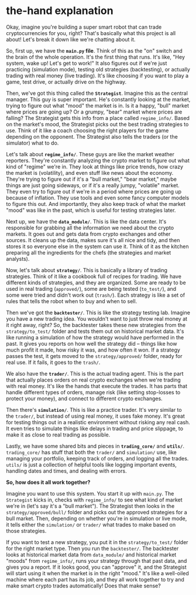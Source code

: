 # the-hand explanation
Okay, imagine you're building a super smart robot that can trade cryptocurrencies for you, right?  That's basically what this project is all about!  Let's break it down like we're chatting about it.

So, first up, we have the **`main.py` file**. Think of this as the "on" switch and the brain of the whole operation.  It's the first thing that runs.  It's like, "Hey system, wake up! Let's get to work!"  It also figures out if we're just practicing (simulation mode), testing old strategies (backtesting), or actually trading with real money (live trading).  It's like choosing if you want to play a game, test drive, or actually drive on the highway.

Then, we've got this thing called the **`Strategist`**.  Imagine this as the central manager.  This guy is super important.  He's constantly looking at the market, trying to figure out what "mood" the market is in.  Is it a happy, "bull" market where prices are going up? Or a grumpy, "bear" market where prices are falling?  The Strategist gets this info from a place called `regime_info/`.  Based on the market's mood, the Strategist picks out the best trading strategies to use.  Think of it like a coach choosing the right players for the game depending on the opponent.  The Strategist also tells the traders (or the simulator) what to do.

Let's talk about **`regime_info/`**.  These guys are like the market weather reporters.  They're constantly analyzing the crypto market to figure out what kind of "regime" we're in.  They look at things like price trends, how crazy the market is (volatility), and even stuff like news about the economy.  They're trying to figure out if it's a "bull market," "bear market," maybe things are just going sideways, or if it's a really jumpy, "volatile" market.  They even try to figure out if we're in a period where prices are going up because of inflation.  They use tools and even some fancy computer models to figure this out.  And importantly, they also keep track of what the market "mood" was like in the past, which is useful for testing strategies later.

Next up, we have the **`data_module/`**.  This is like the data center.  It's responsible for grabbing all the information we need about the crypto markets.  It goes out and gets data from crypto exchanges and other sources.  It cleans up the data, makes sure it's all nice and tidy, and then stores it so everyone else in the system can use it.  Think of it as the kitchen preparing all the ingredients for the chefs (the strategies and market analysts).

Now, let's talk about **`strategy/`**. This is basically a library of trading strategies.  Think of it like a cookbook full of recipes for trading.  We have different kinds of strategies, and they are organized.  Some are ready to be used in real trading (`approved/`), some are being tested (`to_test/`), and some were tried and didn't work out (`trash/`).  Each strategy is like a set of rules that tells the robot when to buy and when to sell.

Then we've got the **`backtester/`**.  This is like the strategy testing lab.  Imagine you have a new trading idea.  You wouldn't want to just throw real money at it right away, right?  So, the backtester takes these new strategies from the `strategy/to_test/` folder and tests them out on historical market data.  It's like running a simulation of how the strategy would have performed in the past.  It gives you reports on how well the strategy did – things like how much profit it made, how risky it was, and how often it won.  If a strategy passes the test, it gets moved to the `strategy/approved/` folder, ready for real use.  If it fails, it goes to the `trash/`.

We also have the **`trader/`**. This is the actual trading agent.  This is the part that actually places orders on real crypto exchanges when we're trading with real money.  It's like the hands that execute the trades.  It has parts that handle different types of orders, manage risk (like setting stop-losses to protect your money), and connect to different crypto exchanges.

Then there's **`simulation/`**.  This is like a practice trader.  It's very similar to the `trader/`, but instead of using real money, it uses fake money.  It's great for testing things out in a realistic environment without risking any real cash.  It even tries to simulate things like delays in trading and price slippage, to make it as close to real trading as possible.

Lastly, we have some shared bits and pieces in **`trading_core/`** and **`utils/`**.  `trading_core/` has stuff that both the `trader/` and `simulation/` use, like managing your portfolio, keeping track of orders, and logging all the trades.  `utils/` is just a collection of helpful tools like logging important events, handling dates and times, and dealing with errors.

**So, how does it all work together?**

Imagine you want to use this system.  You start it up with `main.py`.  The `Strategist` kicks in, checks with `regime_info/` to see what kind of market we're in (let's say it's a "bull market").  The Strategist then looks in the `strategy/approved/bull/` folder and picks out the approved strategies for a bull market.  Then, depending on whether you're in simulation or live mode, it tells either the `simulation/` or `trader/` what trades to make based on those strategies.

If you want to test a new strategy, you put it in the `strategy/to_test/` folder for the right market type.  Then you run the `backtester/`.  The backtester looks at historical market data from `data_module/` and historical market "moods" from `regime_info/`, runs your strategy through that past data, and gives you a report.  If it looks good, you can "approve" it, and the Strategist will start using it when the market is in the right "mood."
It's like a well-oiled machine where each part has its job, and they all work together to try and make smart crypto trades automatically!  Does that make sense?

